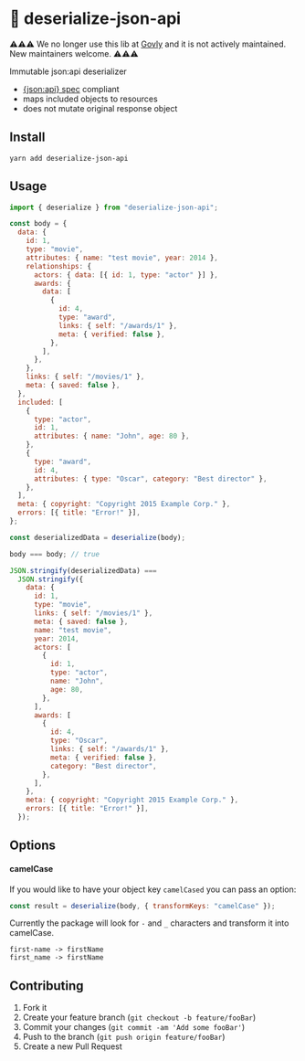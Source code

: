 # 🥣 deserialize-json-api

⚠️⚠️⚠️
We no longer use this lib at [Govly](https://www.govly.com) and it is not actively maintained.
New maintainers welcome.
⚠️⚠️⚠️

Immutable json:api deserializer

- [{json:api} spec](https://jsonapi.org/) compliant
- maps included objects to resources
- does not mutate original response object

## Install

```
yarn add deserialize-json-api
```

## Usage

```js
import { deserialize } from "deserialize-json-api";

const body = {
  data: {
    id: 1,
    type: "movie",
    attributes: { name: "test movie", year: 2014 },
    relationships: {
      actors: { data: [{ id: 1, type: "actor" }] },
      awards: {
        data: [
          {
            id: 4,
            type: "award",
            links: { self: "/awards/1" },
            meta: { verified: false },
          },
        ],
      },
    },
    links: { self: "/movies/1" },
    meta: { saved: false },
  },
  included: [
    {
      type: "actor",
      id: 1,
      attributes: { name: "John", age: 80 },
    },
    {
      type: "award",
      id: 4,
      attributes: { type: "Oscar", category: "Best director" },
    },
  ],
  meta: { copyright: "Copyright 2015 Example Corp." },
  errors: [{ title: "Error!" }],
};

const deserializedData = deserialize(body);

body === body; // true

JSON.stringify(deserializedData) ===
  JSON.stringify({
    data: {
      id: 1,
      type: "movie",
      links: { self: "/movies/1" },
      meta: { saved: false },
      name: "test movie",
      year: 2014,
      actors: [
        {
          id: 1,
          type: "actor",
          name: "John",
          age: 80,
        },
      ],
      awards: [
        {
          id: 4,
          type: "Oscar",
          links: { self: "/awards/1" },
          meta: { verified: false },
          category: "Best director",
        },
      ],
    },
    meta: { copyright: "Copyright 2015 Example Corp." },
    errors: [{ title: "Error!" }],
  });
```

## Options

#### camelCase

If you would like to have your object key `camelCased` you can pass an option:

```javascript
const result = deserialize(body, { transformKeys: "camelCase" });
```

Currently the package will look for `-` and `_` characters and transform it into camelCase.

```
first-name -> firstName
first_name -> firstName
```

## Contributing

1. Fork it
2. Create your feature branch (`git checkout -b feature/fooBar`)
3. Commit your changes (`git commit -am 'Add some fooBar'`)
4. Push to the branch (`git push origin feature/fooBar`)
5. Create a new Pull Request
